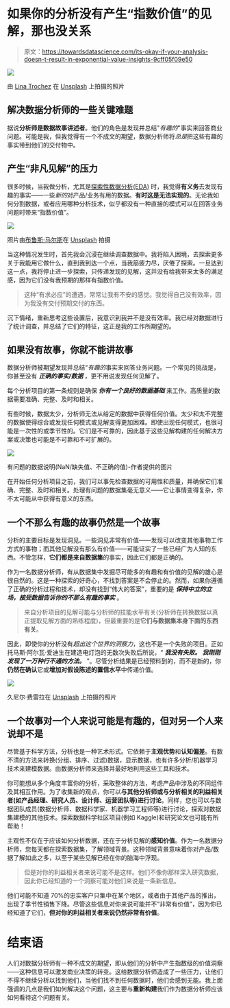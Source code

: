 # 如果你的分析没有产生“指数价值”的见解，那也没关系

> 原文：<https://towardsdatascience.com/its-okay-if-your-analysis-doesn-t-result-in-exponential-value-insights-9cff05f09e50>

![](img/91496822446891651ca097fe38a3c750.png)

由 [Lina Trochez](https://unsplash.com/@lmtrochezz?utm_source=medium&utm_medium=referral) 在 [Unsplash](https://unsplash.com?utm_source=medium&utm_medium=referral) 上拍摄的照片

## 解决数据分析师的一些关键难题

据说**分析师是数据故事讲述者**。他们的角色是发现并总结"*有趣的*"事实来回答商业问题。可能是我，但我觉得有一个不成文的期望，数据分析师将*总是*把这些有趣的事实带到他们的交付物中。

## 产生“非凡见解”的压力

很多时候，当我做分析，尤其是[探索性数据分析(EDA)](https://en.wikipedia.org/wiki/Exploratory_data_analysis) 时，我觉得**有义务**去发现有趣的事实——一些*新的*对产品/业务有用的数据。**有时这是无法实现的**。无论我如何分割数据，或者应用哪种分析技术，似乎都没有一种直接的模式可以在回答业务问题时带来“指数价值”。

![](img/c16bd0bd07d90e8b02348304883f82d1.png)

照片由[布鲁斯·马尔斯](https://unsplash.com/@brucemars?utm_source=medium&utm_medium=referral)在 [Unsplash](https://unsplash.com?utm_source=medium&utm_medium=referral) 拍摄

当这种情况发生时，首先我会沉浸在继续调查数据中。我将陷入困境，去探索更多关于我能用它做什么，直到我到达一个点，当我筋疲力尽，厌倦了探索。一旦达到这一点，我将停止进一步探索，只传递发现的见解，这并没有给我带来太多的满足感，因为它们没有我预期的那样有指数价值。

> 这种“有求必应”的遭遇，常常让我有不安的感觉。我觉得自己没有效率，因为我没有交付预期交付的东西。

沉下情绪，重新思考这些设置后，我意识到我并不是没有效率。我已经对数据进行了统计调查，并总结了它们的特征，这正是我的工作所期望的。

## 如果没有故事，你就不能讲故事

数据分析师被期望发现并总结“*有趣的*事实来回答业务问题。一个常见的挑战是，你甚至没有 ***正确的事实/数据*** ，更不用说发现任何见解了。

每个分析项目的第一条规则是确保 ***你有一个良好的数据基础*** 来工作。高质量的数据需要准确、完整、及时和相关。

有些时候，数据太少，分析师无法从给定的数据中获得任何价值。太少和太不完整的数据使得综合或发现任何模式或见解变得更加困难。即使出现任何模式，也很可能是一次性的或季节性的。它们是不可靠的，因此基于这些见解构建的任何解决方案或决策也可能是不可靠和不可扩展的。

![](img/c9bd88642dd97030157d575e9d61a988.png)

有问题的数据说明(NaN/缺失值、不正确的值)-作者提供的图片

在开始任何分析项目之前，我们可以事先检查数据的可用性和质量，并确保它们准确、完整、及时和相关。处理有问题的数据集毫无意义——它让事情变得复杂，你不太可能从中获得有意义的东西。

## 一个不那么有趣的故事仍然是一个故事

分析的主要目标是发现洞见。一些洞见非常有价值——发现可以改变其他事物工作方式的事物；而其他见解没有那么有价值——可能证实了一些已经广为人知的东西。不管怎样，**它们都是来自数据集**的事实，因此它们都是正确的。

作为一名数据分析师，有从数据集中发掘尽可能多的有趣和有价值的见解的雄心是很自然的。这是一种探索的好奇心，不找到答案是不会停止的。然而，如果你遵循了正确的分析过程和技术，却没有找到“伟大的答案”，重要的是 ***保持中立的立场，接受数据告诉你的不那么有趣的事实*** 。

> 来自分析项目的见解可能与分析师的技能水平有关(分析师在转换数据以真正提取见解方面的熟练程度)，但最重要的是**它们与数据集本身下面的东西有关**。

因此，即使你的分析没有*超出这个世界的洞察力*，这也不是一个失败的项目。正如托马斯·阿尔瓦·爱迪生在建造电灯泡的无数次失败后所说，“ ***我没有失败。*** ***我刚刚发现了一万种行不通的方法。*** ”。尽管分析结果是已经预料到的，而不是新的，你**仍然在确认**它或**增加对假设陈述的置信水平**中传递价值。

![](img/2df7db0f23ae6eb30edc4e7b3605c634.png)

久尼尔·费雷拉在 [Unsplash](https://unsplash.com?utm_source=medium&utm_medium=referral) 上拍摄的照片

## 一个故事对一个人来说可能是有趣的，但对另一个人来说却不是

尽管基于科学方法，分析也是一种艺术形式。它依赖于**主观优势**和**认知偏差**。有数不清的方法来转换(分组、排序、过滤)数据，显示数据，也有许多分析/机器学习技术来建模数据。由数据分析师来选择并最好地利用这些工具和技术。

你可能想从多个角度丰富你的分析，采取整体的方法，考虑产品中涉及的不同组件及其相互作用。为了收集新的观点，你可以**与其他分析师或与分析相关的利益相关者(如产品经理、研究人员、设计师、运营团队等)进行讨论**。同样，您也可以与数据团队成员(数据分析师、数据科学家、机器学习工程师等)进行讨论，探索对数据集建模的其他技术。探索数据科学社区项目(例如 Kaggle)和研究论文也可能有所帮助！

主观性不仅在于应该如何分析数据，还在于分析见解的**感知价值**。作为一名数据分析师，您每天都在探索数据集，了解领域背景。这种领域背景意味着你对产品/数据了解如此之多，以至于某些见解已经在你的脑海中浮现。

> 但是对你的利益相关者来说可能不是这样。他们不像你那样深入研究数据，因此你已经知道的一个洞察可能对他们来说是一条新信息。

他们可能不知道 70%的忠实客户只集中在某个地区，或者由于其他产品的推出，出现了季节性销售下降。尽管这些信息对你来说可能并不“非常有价值”，因为你已经知道了它们，**但对你的利益相关者来说仍然非常有价值**。

# 结束语

人们对数据分析师有一种不成文的期望，即从他们的分析中产生指数级的价值洞察——这种信息可以激发商业决策的转变。这给数据分析师造成了一些压力，让他们不得不继续分析以找到他们，当他们找不到任何数据时，他们会感到无能。我上面强调的几点是我们如何解决这个问题，这主要与**重新构建**我们作为数据分析师应该如何看待这个问题有关。